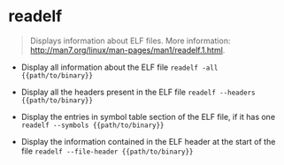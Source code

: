 # readelf
> Displays information about ELF files.
> More information: <http://man7.org/linux/man-pages/man1/readelf.1.html>.

- Display all information about the ELF file
`readelf -all {{path/to/binary}}`

- Display all the headers present in the ELF file
`readelf --headers {{path/to/binary}}`

- Display the entries in symbol table section of the ELF file, if it has one
`readelf --symbols {{path/to/binary}}`

- Display the information contained in the ELF header at the start of the file
`readelf --file-header {{path/to/binary}}`
